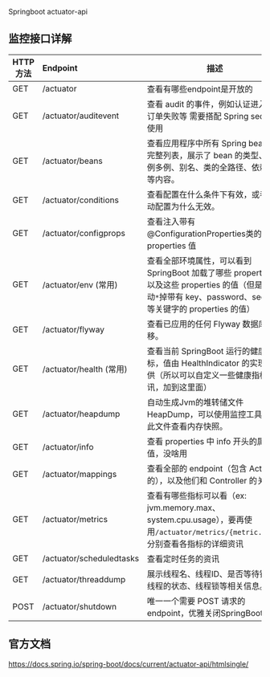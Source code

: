 Springboot actuator-api

## 监控接口详解

| HTTP方法 | Endpoint | 描述 |
| --- | :-- | --- |
| GET | /actuator | 查看有哪些endpoint是开放的 |
| GET | /actuator/auditevent | 查看 audit 的事件，例如认证进入，订单失败等 需要搭配 Spring security 使用 |
| GET | /actuator/beans | 查看应用程序中所有 Spring bean 的完整列表，展示了 bean 的类型、单例多例、别名、类的全路径、依赖Jar等内容。 |
| GET | /actuator/conditions | 查看配置在什么条件下有效，或者自动配置为什么无效。 |
| GET | /actuator/configprops | 查看注入带有 @ConfigurationProperties类的 properties 值 |
| GET | /actuator/env (常用) | 查看全部环境属性，可以看到 SpringBoot 加载了哪些 properties，以及这些 properties 的值（但是会自动`*`掉带有 key、password、secret 等关键字的 properties 的值） |
| GET | /actuator/flyway | 查看已应用的任何 Flyway 数据库迁移。                         |
| GET | /actuator/health (常用) | 查看当前 SpringBoot 运行的健康指标，值由 HealthIndicator 的实现类提供（所以可以自定义一些健康指标资讯，加到这里面） |
| GET | /actuator/heapdump | 自动生成Jvm的堆转储文件HeapDump，可以使用监控工具打开此文件查看内存快照。 |
| GET | /actuator/info | 查看 properties 中 info 开头的属性的值，没啥用 |
| GET | /actuator/mappings | 查看全部的 endpoint（包含 Actuator 的），以及他们和 Controller 的关系 |
| GET | /actuator/metrics | 查看有哪些指标可以看（ex: jvm.memory.max、system.cpu.usage），要再使用`/actuator/metrics/{metric.name}`分别查看各指标的详细资讯 |
| GET | /actuator/scheduledtasks | 查看定时任务的资讯 |
| GET | /actuator/threaddump | 展示线程名、线程ID、是否等待锁、线程的状态、线程锁等相关信息。 |
| POST | /actuator/shutdown | 唯一一个需要 POST 请求的 endpoint，优雅关闭SpringBoot |


## 官方文档
https://docs.spring.io/spring-boot/docs/current/actuator-api/htmlsingle/